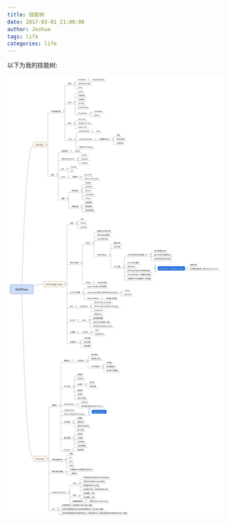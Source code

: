 ```yaml
---
title: 技能树
date: 2017-03-01 21:00:00
author: Joshua
tags: life
categories: life
---
```


以下为我的技能树:

![SkillTree.png](skill_tree/SkillTree.png)